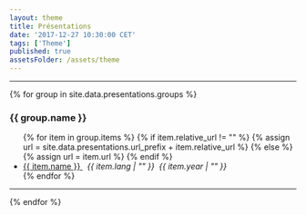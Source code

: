 ```yaml
---
layout: theme
title: Présentations
date: '2017-12-27 10:30:00 CET'
tags: ['Theme']
published: true
assetsFolder: /assets/theme
---
```


<!--
<div class="tags-expo">
  <div class="tags-expo-list">
    {% for group in site.data.presentations.groups  %}
      <a href="#{{ group.name | slugify }}" class="post-tag">{{ group.name }} </a>
      {% unless forloop.last %},{% endunless %}
    {% endfor %}
  </div>
  <hr/>
</div>
-->

  <hr/>
  <div class="tags-expo-section">
    {% for group in site.data.presentations.groups  %}
    <h3 id="{{ group.name | slugify }}">{{ group.name }}</h3>
    <ul class="tags-expo-posts">
      {% for item in group.items %}
        {% if item.relative_url != "" %}
          {% assign url = site.data.presentations.url_prefix + item.relative_url %}
        {% else %}
          {% assign url = item.url %}
        {% endif %}
        <li>
        <a class="post-title" href="{{ url }}">
          {{ item.name }}
        </a> <span style="font-style:italic;">&nbsp;&nbsp;{{ item.lang | "" }}&nbsp;&nbsp;{{ item.year | "" }}</span>
        </li>
      {% endfor %}
    </ul>
    <hr/>
    {% endfor %}
  </div>
